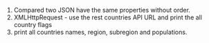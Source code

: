 1. Compared two JSON have the same properties without order.
2. XMLHttpRequest - use the rest countries API URL and print the all country flags
3. print all countries names, region, subregion and populations.